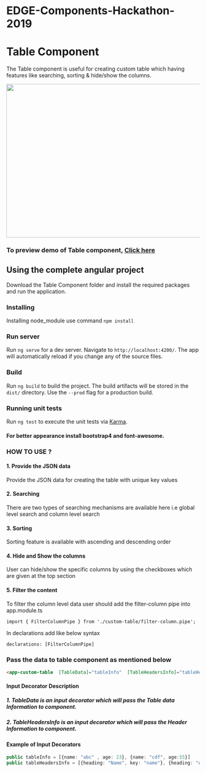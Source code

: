 # EDGE-Components-Hackathon-2019
# Table Component

The Table component is useful for creating custom table which having features like searching, sorting & hide/show the columns. 

<p align="center">
  <img width="800" height="400" src="https://github.com/ERS-HCL/EDGE-Components-Hackathon-2019/blob/ERSEDGE022019036/Image/TableComponent.png">
</p>

### To preview demo of Table component, [Click here](https://angular-wwpb6g.stackblitz.io/)

## Using the complete angular project
Download the Table Component folder and install the required packages and run the application.

### Installing

Installing node_module use command `npm install`

### Run server

Run `ng serve` for a dev server. Navigate to `http://localhost:4200/`. The app will automatically reload if you change any of the source files.

### Build

Run `ng build` to build the project. The build artifacts will be stored in the `dist/` directory. Use the `--prod` flag for a production build.

### Running unit tests

Run `ng test` to execute the unit tests via [Karma](https://karma-runner.github.io).

#### For better appearance install bootstrap4 and font-awesome.

### HOW TO USE ?

#### 1. Provide the JSON data
Provide the JSON data for creating the table with unique key values

#### 2. Searching
There are two types of searching mechanisms are available here i.e global level search and column level search

#### 3. Sorting
Sorting feature is available with ascending and descending order

#### 4. Hide and Show the columns
User can hide/show the specific columns by using the checkboxes which are given at the top section

#### 5. Filter the content
To filter the column level data user should add the filter-column pipe into app.module.ts
```
import { FilterColumnPipe } from './custom-table/filter-column.pipe';
```
In declarations add like below syntax
```
declarations: [FilterColumnPipe]
```

### Pass the data to table component as mentioned below

```html
<app-custom-table  [TableData]="tableInfo"  [TableHeadersInfo]="tableHeadersInfo"></app-custom-table>
```
#### Input Decorator Description

##### 1. TableData is an input decorator which will pass the Table data Information to component.

##### 2. TableHeadersInfo is an input decorator which will pass the Header Information to component.

#### Example of Input Decorators
```typescript
public tableInfo = [{name: "abc" , age: 23}, {name: "cdf", age:55}]
public tableHeadersInfo = [{heading: "Name", key: "name"}, {heading: "Age", key:"age"}]
```
